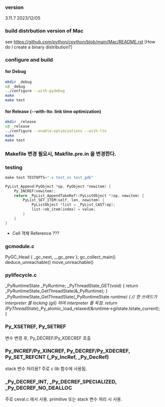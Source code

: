 ### version
3.11.7 2023/12/05

### build distrbution version of Mac
see https://github.com/python/cpython/blob/main/Mac/README.rst [How do I create a binary distribution?]

### configure and build
#### for Debug
```sh
mkdir _debug
cd _debug
../configure --with-pydebug 
make
make test
```

#### for Release (--with-lto: link time optimization)
```sh
mkdir _release
cd _release
../configure --enable-optimizations --with-lto
make
make test
```

### Makefile 변경 필요시, Makfile.pre.in 을 변경한다.

### testing 
```hh
make test TESTOPTS="-v test_os test_gdb"
```

```c
PyList_Append(PyObject *op, PyObject *newitem) {
    Py_INCREF(newitem);
    return _PyList_AppendTakeRef((PyListObject *)op, newitem) {
        PyList_SET_ITEM(self, len, newitem) {
            PyListObject *list = _PyList_CAST(op);
            list->ob_item[index] = value;
        }
    }
}
```

- Cell 객체
Reference ???

### gcmodule.c
PyGC_Head { _gc_next, __gc_prev };
gc_collect_main()
    deduce_unreachable()
        move_unreachable()

### pylifecycle.c
_PyRuntimeState _PyRuntime;
_PyThreadState_GET(void)
{
    return _PyRuntimeState_GetThreadState(&_PyRuntime);
}
_PyRuntimeState_GetThreadState(_PyRuntimeState *runtime)
{
    // 한 쓰레드가 interpreter 를 locking (gil) 하여 interpreter 를 독점.
    return (PyThreadState*)_Py_atomic_load_relaxed(&runtime->gilstate.tstate_current);
}

### Py_XSETREF, Py_SETREF
변수 변경 후, Py_DECREF/Py_XDECREF 호출

### Py_INCREF/Py_XINCREF, Py_DECREF/Py_XDECREF, Py_SET_REFCNT (_Py_IncRef, _Py_DecRef)
stack 변수 처리용? 주로 c lib 함수에 사용됨.

### _Py_DECREF_INT, _Py_DECREF_SPECIALIZED, _Py_DECREF_NO_DEALLOC
주로 ceval.c 에서 사용. primitive 또는 stack 변수 처리 시 사용.

